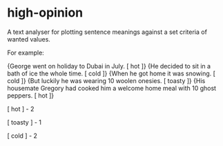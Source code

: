 high-opinion
============

A text analyser for plotting sentence meanings against a set criteria of wanted values.

For example:

{George went on holiday to Dubai in July. [ hot ]} {He decided to sit in a bath of ice the whole time. [ cold ]} {When he got home it was snowing. [ cold ]} {But luckily he was wearing 10 woolen onesies. [ toasty ]} {His housemate Gregory had cooked him a welcome home meal with 10 ghost peppers. [ hot ]}

[ hot ] - 2

[ toasty ] - 1

[ cold ] - 2



